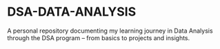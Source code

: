 # DSA-DATA-ANALYSIS
A personal repository documenting my learning journey in Data Analysis through the DSA program – from basics to projects and insights.
